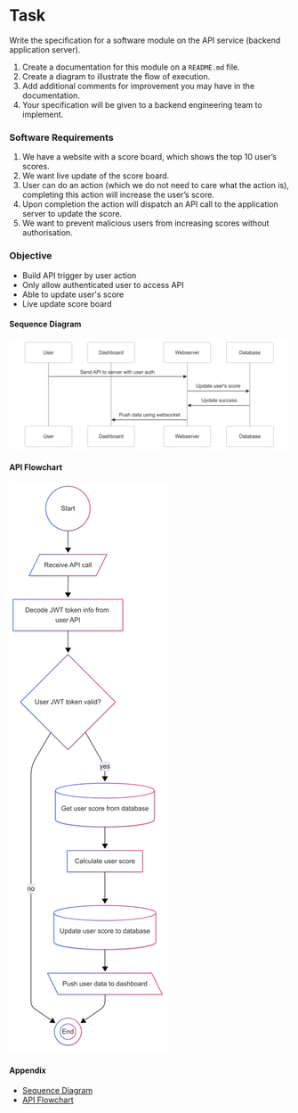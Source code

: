 # Task

Write the specification for a software module on the API service (backend application server).

1. Create a documentation for this module on a `README.md` file.
2. Create a diagram to illustrate the flow of execution.
3. Add additional comments for improvement you may have in the documentation.
4. Your specification will be given to a backend engineering team to implement.

### Software Requirements

1. We have a website with a score board, which shows the top 10 user’s scores.
2. We want live update of the score board.
3. User can do an action (which we do not need to care what the action is), completing this action will increase the user’s score.
4. Upon completion the action will dispatch an API call to the application server to update the score.
5. We want to prevent malicious users from increasing scores without authorisation.

### Objective

- Build API trigger by user action
- Only allow authenticated user to access API
- Able to update user's score
- Live update score board

#### Sequence Diagram

![seq](./diagram/seq.png)

#### API Flowchart

![flow](./diagram/flow.png)

#### Appendix

- [Sequence Diagram](./src/seq.md)
- [API Flowchart](./src/flow.md)
